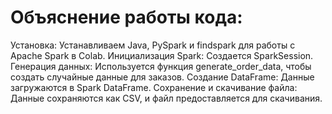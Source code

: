 # Объяснение работы кода:
Установка: Устанавливаем Java, PySpark и findspark для работы с Apache Spark в Colab.
Инициализация Spark: Создается SparkSession.
Генерация данных: Используется функция generate_order_data, чтобы создать случайные данные для заказов.
Создание DataFrame: Данные загружаются в Spark DataFrame.
Сохранение и скачивание файла: Данные сохраняются как CSV, и файл предоставляется для скачивания.
